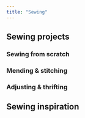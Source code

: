 ```yaml
---
title: "Sewing"
---
```


## Sewing projects
### Sewing from scratch

### Mending & stitching

### Adjusting & thrifting


## Sewing inspiration

